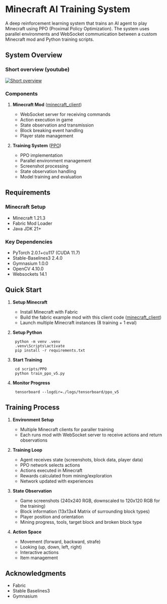 # Minecraft AI Training System

A deep reinforcement learning system that trains an AI agent to play Minecraft using PPO (Proximal Policy Optimization). The system uses parallel environments and WebSocket communication between a custom Minecraft mod and Python training scripts.

## System Overview


### Short overview (youtube)
[![Short overview](thumbnail.jpg)](https://www.youtube.com/watch?v=6ekARYFlnS0)



### Components
1. **Minecraft Mod** ([minecraft_client](./minecraft_client))
   - WebSocket server for receiving commands
   - Action execution in game
   - State observation and transmission
   - Block breaking event handling
   - Player state management

2. **Training System** ([PPO](./scripts/PPO))
   - PPO implementation
   - Parallel environment management
   - Screenshot processing
   - State observation handling
   - Model training and evaluation

## Requirements

### Minecraft Setup
- Minecraft 1.21.3
- Fabric Mod Loader
- Java JDK 21+

### Key Dependencies
- PyTorch 2.0.1+cu117 (CUDA 11.7)
- Stable-Baselines3 2.4.0
- Gymnasium 1.0.0
- OpenCV 4.10.0
- Websockets 14.1

## Quick Start

1. **Setup Minecraft**
   - Install Minecraft with Fabric
   - Build the fabric example mod with this client code ([minecraft_client](./minecraft_client))
   - Launch multiple Minecraft instances (8 training + 1 eval)

2. **Setup Python**

        python -m venv .venv
        .venv\Scripts\activate
        pip install -r requirements.txt

3. **Start Training**

        cd scripts/PPO
        python train_ppo_v5.py

4. **Monitor Progress**

        tensorboard --logdir=./logs/tensorboard/ppo_v5

## Training Process

1. **Environment Setup**
   - Multiple Minecraft clients for paraller training
   - Each runs mod with WebSocket server to receive actions and return observations

2. **Training Loop**
   - Agent receives state (screenshots, block data, player data)
   - PPO network selects actions
   - Actions executed in Minecraft
   - Rewards calculated from mining/exploration
   - Network updated with experiences

3. **State Observation**
   - Game screenshots (240x240 RGB, downscaled to 120x120 RGB for the training)
   - Block information (13x13x4 Matrix of surrounding block types)
   - Player position and orientation
   - Mining progress, tools, target block and broken block type

4. **Action Space**
   - Movement (forward, backward, strafe)
   - Looking (up, down, left, right)
   - Interactive actions
   - Item management



## Acknowledgments
   - Fabric
   - Stable Baselines3
   - Gymnasium
